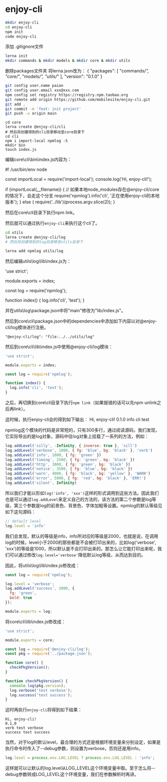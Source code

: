 # enjoy-cli

```bash
mkdir enjoy-cli
cd enjoy-cli
npm init
code enjoy-cli
```

添加 .gitignore文件

```bash
lerna init
mkdir commands & mkdir models & mkdir core & mkdir utils
```

删除packages文件夹
将lerna.json改为：
  {
    "packages": [
      "commands/*",
      "core/*",
      "models/*",
      "utils/*"
    ],
    "version": "0.1.0"
  }

```bash
git config user.name paian
git config user.email xxx@xxx.com
npm config set registry https://registry.npm.taobao.org
git remote add origin https://github.com/mobilesite/enjoy-cli.git
git add .
git commit -m 'feat: init project'
git push -u origin main
```

```
cd core
lerna create @enjoy-cli/cli
# 然后将创建得到的cli目录移动至core目录下
cd cli
npm i import-local npmlog -S
mkdir bin
touch index.js
```

编辑core\cli\bin\index.js内容为：

  #! /usr/bin/env node

  const importLocal = require('import-local');
  console.log('Hi, enjoy-cli!');

  if (importLocal(__filename)) {
    // 如果本地node_modules存在@enjoy-cli/core的情况下，会走这个分支
    require('npmlog').info('cli', '正在使用enjoy-cli的本地版本');
  } else {
    require('../lib')(process.argv.slice(2));
  }

然后在core\cli目录下执行npm link。

然后就可以通过执行`enjoy-cli`来执行这个cli了。

```bash
cd utils
lerna create @enjoy-cli/log
# 然后将创建得到的log目录移至utils目录下
```

```bash
lerna add npmlog utils/log
```

然后编辑utils\log\lib\index.js为：

  'use strict';

  module.exports = index;

  const log = require('npmlog');

  function index() {
    log.info('cli', 'test');
  }

并在utils\log\package.json中将"main"修改为"lib/index.js"。

然后到core\cli\package.json中的dependencies中添加如下内容以对@enjoy-cli/log模块进行注册。

```
"@enjoy-cli/log": "file:../../utils/log"
```

然后到core\cli\lib\index.js中使用@enjoy-cli/log模块：

```js
'use strict';

module.exports = index;

const log = require('npmlog');

function index() {
  log.info('cli', 'test');
}
```

之后，再切换到core\cli目录下执行`npm link`（如果报错的话可以先npm unlink之后再link）。

这时候，执行enjoy-cli会的得到如下输出：
  Hi, enjoy-cli!
  0.1.0
  info cli test

npmlog这个模块的代码是非常短的，只有300多行，通过阅读源码，我们发现，它实际导出的是log对象，源码中往log对象上挂载了一系列的方法，例如：
```js
log.addLevel('silly', -Infinity, { inverse: true }, 'sill')
log.addLevel('verbose', 1000, { fg: 'blue', bg: 'black' }, 'verb')
log.addLevel('info', 2000, { fg: 'green' })
log.addLevel('timing', 2500, { fg: 'green', bg: 'black' })
log.addLevel('http', 3000, { fg: 'green', bg: 'black' })
log.addLevel('notice', 3500, { fg: 'blue', bg: 'black' })
log.addLevel('warn', 4000, { fg: 'black', bg: 'yellow' }, 'WARN')
log.addLevel('error', 5000, { fg: 'red', bg: 'black' }, 'ERR!')
log.addLevel('silent', Infinity)
```

所以我们才能以形如`log('info', 'xxx')`这样的形式调用到这些方法。因此我们也是可以通过`log.addLevel`来定义自己的方法的，该方法的第二个参数是log等级，第三个参数是log的前景色、背景色、字体加粗等设置。npmlog的默认等级见如下这句源码：
```js
// default level
log.level = 'info'
```
我们会发现，默认的等级是info，info所对应的等级是2000，也就是说，在调用log的时候，level小于2000的那些都是不会被打印出来的，比如log('verbose', 'xxx')的等级是1000，所以默认是不会打印出来的。那怎么让它能打印出来呢，我们可以通过修改`log.level='verbose'`降低默认log等级，从而达到目的。

因此，将utils\log\lib\index.js修改成：
```js
const log = require('npmlog');

log.level = 'verbose';
log.addLevel('success', 2000, {
  fg: 'green',
  bold: true
});

module.exports = log;
```

将core\cli\lib\index.js修改成：
```js
'use strict';

module.exports = core;

const log = require('@enjoy-cli/log');
const pkg = require('../package.json');

function core() {
  checkPkgVersion();
}

function checkPkgVersion() {
  console.log(pkg.version);
  log.verbose('test verbose');
  log.success('test success');
}
```

这时再执行`enjoy-cli`将得到如下结果：
```
Hi, enjoy-cli!
0.1.0
verb test verbose
success test success
```

当然，对于log的默认level，最合理的方式还是根据环境变量来分别设定，如果是执行命令时传入了--debug参数，则设置为verbose，否则还是用info。

```js
log.level = process.env.LOG_LEVEL ? process.env.LOG_LEVEL : 'info';
```

这样就可以让默认的log.level从LOG_LEVEL这个环境变量中取。至于怎么将--debug参数转成LOG_LEVEL这个环境变量，我们在参数解析时再讲。

